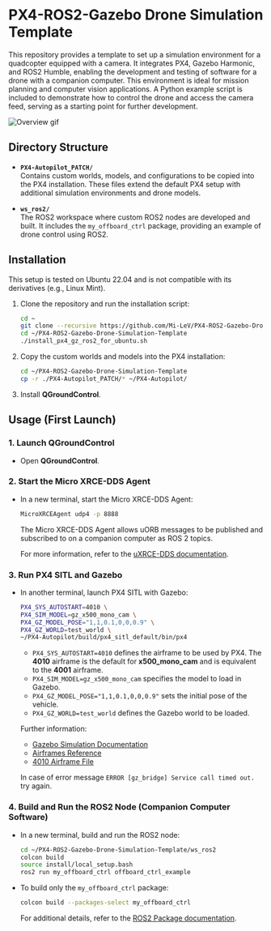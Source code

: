 # PX4-ROS2-Gazebo Drone Simulation Template

This repository provides a template to set up a simulation environment for a quadcopter equipped with a camera. It integrates PX4, Gazebo Harmonic, and ROS2 Humble, enabling the development and testing of software for a drone with a companion computer. This environment is ideal for mission planning and computer vision applications. A Python example script is included to demonstrate how to control the drone and access the camera feed, serving as a starting point for further development.

![Overview gif](media/1.gif) 

## Directory Structure

- **`PX4-Autopilot_PATCH/`**  
  Contains custom worlds, models, and configurations to be copied into the PX4 installation. These files extend the default PX4 setup with additional simulation environments and drone models.

- **`ws_ros2/`**  
  The ROS2 workspace where custom ROS2 nodes are developed and built. It includes the `my_offboard_ctrl` package, providing an example of drone control using ROS2.

## Installation

This setup is tested on Ubuntu 22.04 and is not compatible with its derivatives (e.g., Linux Mint).

1. Clone the repository and run the installation script:
   ```bash
   cd ~
   git clone --recursive https://github.com/Mi-LeV/PX4-ROS2-Gazebo-Drone-Simulation-Template.git
   cd ~/PX4-ROS2-Gazebo-Drone-Simulation-Template
   ./install_px4_gz_ros2_for_ubuntu.sh
   ```

2. Copy the custom worlds and models into the PX4 installation:
   ```bash
   cd ~/PX4-ROS2-Gazebo-Drone-Simulation-Template
   cp -r ./PX4-Autopilot_PATCH/* ~/PX4-Autopilot/
   ```

3. Install **QGroundControl**.

## Usage (First Launch)

### 1. Launch QGroundControl

- Open **QGroundControl**.

### 2. Start the Micro XRCE-DDS Agent

- In a new terminal, start the Micro XRCE-DDS Agent:
  ```bash
  MicroXRCEAgent udp4 -p 8888
  ```
  The Micro XRCE-DDS Agent allows uORB messages to be published and subscribed to on a companion computer as ROS 2 topics.

  For more information, refer to the [uXRCE-DDS documentation](https://docs.px4.io/main/en/middleware/uxrce_dds.html).

### 3. Run PX4 SITL and Gazebo

- In another terminal, launch PX4 SITL with Gazebo:
  ```bash
  PX4_SYS_AUTOSTART=4010 \
  PX4_SIM_MODEL=gz_x500_mono_cam \
  PX4_GZ_MODEL_POSE="1,1,0.1,0,0,0.9" \
  PX4_GZ_WORLD=test_world \
  ~/PX4-Autopilot/build/px4_sitl_default/bin/px4
  ```
  - `PX4_SYS_AUTOSTART=4010` defines the airframe to be used by PX4. The **4010** airframe is the default for **x500_mono_cam** and is equivalent to the **4001** airframe.
  - `PX4_SIM_MODEL=gz_x500_mono_cam` specifies the model to load in Gazebo.
  - `PX4_GZ_MODEL_POSE="1,1,0.1,0,0,0.9"` sets the initial pose of the vehicle.
  - `PX4_GZ_WORLD=test_world` defines the Gazebo world to be loaded.

  Further information:
  - [Gazebo Simulation Documentation](https://docs.px4.io/main/en/sim_gazebo_gz/)
  - [Airframes Reference](https://docs.px4.io/main/en/airframes/airframe_reference.html)
  - [4010 Airframe File](https://github.com/PX4/PX4-Autopilot/blob/main/ROMFS/px4fmu_common/init.d-posix/airframes/4010_gz_x500_mono_cam)

  In case of error message `ERROR [gz_bridge] Service call timed out.` try again.

### 4. Build and Run the ROS2 Node (Companion Computer Software)

- In a new terminal, build and run the ROS2 node:
  ```bash
  cd ~/PX4-ROS2-Gazebo-Drone-Simulation-Template/ws_ros2
  colcon build
  source install/local_setup.bash
  ros2 run my_offboard_ctrl offboard_ctrl_example
  ```

- To build only the `my_offboard_ctrl` package:
  ```bash
  colcon build --packages-select my_offboard_ctrl
  ```

  For additional details, refer to the [ROS2 Package documentation](https://docs.ros.org/en/humble/Tutorials/Beginner-Client-Libraries/Creating-Your-First-ROS2-Package.html).
